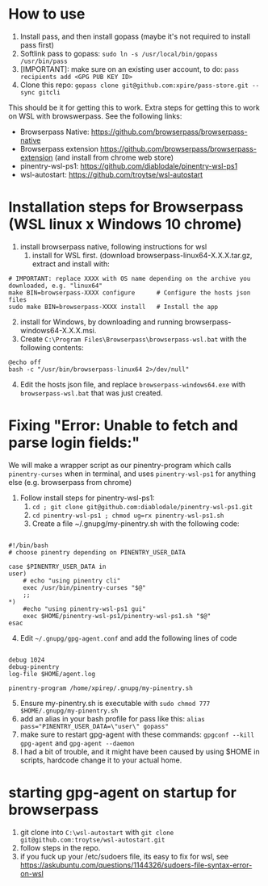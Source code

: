# How to use

1. Install pass, and then install gopass (maybe it's not required to install pass first)
2. Softlink pass to gopass: `sudo ln -s /usr/local/bin/gopass /usr/bin/pass`
3. \[IMPORTANT\]: make sure on an existing user account, to do: `pass recipients add <GPG PUB KEY ID>`
4. Clone this repo: `gopass clone git@github.com:xpire/pass-store.git --sync gitcli`

This should be it for getting this to work. Extra steps for getting this to work on WSL with browswerpass. See the following links:
- Browserpass Native: https://github.com/browserpass/browserpass-native
- Browserpass extension https://github.com/browserpass/browserpass-extension (and install from chrome web store)
- pinentry-wsl-ps1: https://github.com/diablodale/pinentry-wsl-ps1
- wsl-autostart: https://github.com/troytse/wsl-autostart

# Installation steps for Browserpass (WSL linux x Windows 10 chrome)
1. install browserpass native, following instructions for wsl
    1. install for WSL first. (download browserpass-linux64-X.X.X.tar.gz, extract and install with:
<pre><code># IMPORTANT: replace XXXX with OS name depending on the archive you downloaded, e.g. "linux64"
make BIN=browserpass-XXXX configure      # Configure the hosts json files
sudo make BIN=browserpass-XXXX install   # Install the app</code></pre>
2. install for Windows, by downloading and running browserpass-windows64-X.X.X.msi.
3. Create `C:\Program Files\Browserpass\browserpass-wsl.bat` with the following contents:
<pre><code>@echo off
bash -c "/usr/bin/browserpass-linux64 2>/dev/null"</code></pre>
4. Edit the hosts json file, and replace `browserpass-windows64.exe` with `browserpass-wsl.bat` that was just created.

# Fixing "Error: Unable to fetch and parse login fields:"
We will make a wrapper script as our pinentry-program which calls `pinentry-curses` when in terminal, and uses `pinentry-wsl-ps1` for anything else (e.g. browserpass from chrome)
1. Follow install steps for pinentry-wsl-ps1:
    1. `cd ; git clone git@github.com:diablodale/pinentry-wsl-ps1.git`
    2. `cd pinentry-wsl-ps1 ; chmod ug=rx pinentry-wsl-ps1.sh`
    3. Create a file ~/.gnupg/my-pinentry.sh with the following code:
<pre><code>
#!/bin/bash
# choose pinentry depending on PINENTRY_USER_DATA

case $PINENTRY_USER_DATA in 
user)
    # echo "using pinentry cli"
    exec /usr/bin/pinentry-curses "$@"
    ;;
*)
    #echo "using pinentry-wsl-ps1 gui"
    exec $HOME/pinentry-wsl-ps1/pinentry-wsl-ps1.sh "$@"
esac
</code></pre> 

4. Edit `~/.gnupg/gpg-agent.conf` and add the following lines of code
<pre><code>
debug 1024
debug-pinentry
log-file $HOME/agent.log

pinentry-program /home/xpirep/.gnupg/my-pinentry.sh
</code></pre>

5. Ensure my-pinentry.sh is executable with `sudo chmod 777 $HOME/.gnupg/my-pinentry.sh`
6. add an alias in your bash profile for pass like this: `alias pass="PINENTRY_USER_DATA=\"user\" gopass"`
7. make sure to restart gpg-agent with these commands: `gpgconf --kill gpg-agent` and `gpg-agent --daemon`
8. I had a bit of trouble, and it might have been caused by using $HOME in scripts, hardcode change it to your actual home.

# starting gpg-agent on startup for browserpass
1. git clone into `C:\wsl-autostart` with `git clone git@github.com:troytse/wsl-autostart.git`
2. follow steps in the repo.
3. if you fuck up your /etc/sudoers file, its easy to fix for wsl, see https://askubuntu.com/questions/1144326/sudoers-file-syntax-error-on-wsl
